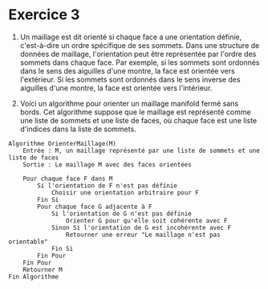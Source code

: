 # Exercice 3

1. Un maillage est dit orienté si chaque face a une orientation définie, c'est-à-dire un ordre spécifique de ses sommets. Dans une structure de données de maillage, l'orientation peut être représentée par l'ordre des sommets dans chaque face. Par exemple, si les sommets sont ordonnés dans le sens des aiguilles d'une montre, la face est orientée vers l'extérieur. Si les sommets sont ordonnés dans le sens inverse des aiguilles d'une montre, la face est orientée vers l'intérieur.

2. Voici un algorithme pour orienter un maillage manifold fermé sans bords. Cet algorithme suppose que le maillage est représenté comme une liste de sommets et une liste de faces, où chaque face est une liste d'indices dans la liste de sommets.

```
Algorithme OrienterMaillage(M)
    Entrée : M, un maillage représenté par une liste de sommets et une liste de faces
    Sortie : Le maillage M avec des faces orientées

    Pour chaque face F dans M
        Si l'orientation de F n'est pas définie
            Choisir une orientation arbitraire pour F
        Fin Si
        Pour chaque face G adjacente à F
            Si l'orientation de G n'est pas définie
                Orienter G pour qu'elle soit cohérente avec F
            Sinon Si l'orientation de G est incohérente avec F
                Retourner une erreur "Le maillage n'est pas orientable"
            Fin Si
        Fin Pour
    Fin Pour
    Retourner M
Fin Algorithme
```